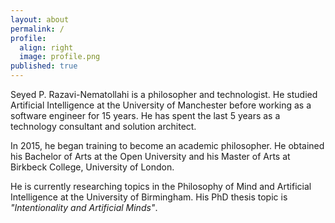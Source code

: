 ```yaml
---
layout: about
permalink: /
profile:
  align: right
  image: profile.png
published: true
---
```


Seyed P. Razavi-Nematollahi is a philosopher and technologist. He studied Artificial Intelligence at the University of Manchester before working as a software engineer for 15 years. He has spent the last 5 years as a technology consultant and solution architect.

In 2015, he began training to become an academic philosopher. He obtained his Bachelor of Arts at the Open University and his Master of Arts at Birkbeck College, University of London.

He is currently researching topics in the Philosophy of Mind and Artificial Intelligence at the University of Birmingham. His PhD thesis topic is _"Intentionality and Artificial Minds"_.
